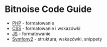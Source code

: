 Bitnoise Code Guide
===================

- [PHP][bitnoise-php-cs] - formatowanie
- [CSS][bitnoise-css-cs] - formatowanie i wskazówki
- [JS][bitnoise-js-cs] - formatowanie
- [Symfony2][bitnoise-sf2-cs] - struktura, wskazówki, snippety

[bitnoise-php-cs]: https://github.com/lroth/bitnoise-cs/blob/master/bitnoise-php-cs.md
[bitnoise-css-cs]: https://github.com/lroth/bitnoise-cs/blob/master/bitnoise-css-cs.md
[bitnoise-js-cs]: https://github.com/lroth/bitnoise-cs/blob/master/bitnoise-js-cs.md
[bitnoise-sf2-cs]: https://github.com/lroth/bitnoise-cs/blob/master/bitnoise-sf2-cs.md